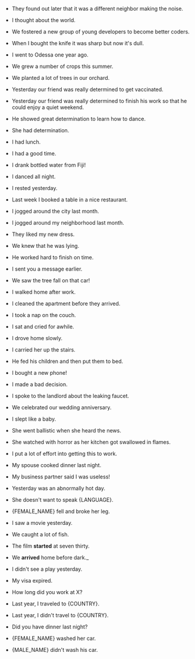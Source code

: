 
- They found out later that it was a different neighbor making the noise.



- I thought about the world.

- We fostered a new group of young developers to become better coders.

- When I bought the knife it was sharp but now it's dull.

- I went to Odessa one year ago.

- We grew a number of crops this summer.

- We planted a lot of trees in our orchard.


- Yesterday our friend was really determined to get vaccinated.

- Yesterday our friend was really determined to finish his work so that he could enjoy a quiet weekend.

- He showed great determination to learn how to dance.

- She had determination.

- I had lunch.
- I had a good time.

- I drank bottled water from Fiji!

- I danced all night.

- I rested yesterday.

- Last week I booked a table in a nice restaurant.

- I jogged around the city last month.

- I jogged around my neighborhood last month.

- They liked my new dress.

- We knew that he was lying.

- He worked hard to finish on time.

- I sent you a message earlier.

- We saw the tree fall on that car!

- I walked home after work.

- I cleaned the apartment before they arrived.

- I took a nap on the couch.

- I sat and cried for awhile.

- I drove home slowly.

- I carried her up the stairs.

- He fed his children and then put them to bed.

- I bought a new phone!

- I made a bad decision.

- I spoke to the landlord about the leaking faucet.

- We celebrated our wedding anniversary.

- I slept like a baby.

- She went ballistic when she heard the news.

- She watched with horror as her kitchen got swallowed in flames.

- I put a lot of effort into getting this to work.

- My spouse cooked dinner last night.

- My business partner said I was useless!
- Yesterday was an abnormally hot day.
- She doesn't want to speak {LANGUAGE}.
- {FEMALE_NAME}  fell and broke her leg.
-   I saw a movie yesterday.
-   We caught a lot of fish. 
- The film **started** at seven thirty.  
- We **arrived** home before dark._
-   I didn't see a play yesterday.
-   My visa expired. 
-   How long did you work at X?
-   Last year, I traveled to {COUNTRY}.
-   Last year, I didn't travel to {COUNTRY}.
-   Did you have dinner last night?
-   {FEMALE_NAME}  washed her car.
-   {MALE_NAME}  didn't wash his car.


